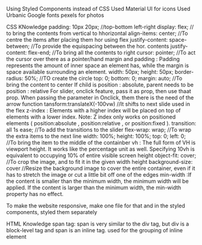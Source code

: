 Using Styled Components instead of CSS
Used Material UI for icons
Used Urbanic Google fonts
pexels for photos

CSS KNowledge
padding: 10px 20px; //top-bottom left-right
display: flex; // to bring the contents from vertical to hhorizontal
align-items: center; //To centre the items after placing them hor using flex
justify-content: space-between; //To provide the equispacing between the hor. contents
justify-content: flex-end; //To bring all the contents to right
cursor: pointer; //To act the cursor over there as a pointer/hand
margin and padding : Padding represents the amount of inner space an element has, while the margin is space available surrounding an element.
width: 50px; height: 50px; border-radius: 50%;  //TO create the circle
top: 0; bottom: 0; margin: auto;  //To bring the content to center
If child is position : absolute, parent needs to be position : relative
For slider, onclick feature, pass it as prop, then use thaat prop. When passing the parameter in Onclick, them there is the need of the arrow function
tansform:translateX(-100vw) //It shifts to next slide used in the flex
z-index : Elements with a higher index will be placed on top of elements with a lower index. Note: Z index only works on positioned elements ( position:absolute , position:relative , or position:fixed ).
transition: all 1s ease; //To add the transitions to the slider
flex-wrap: wrap; //To wrap the extra items to the next line
width: 100%; height: 100%; top: 0; left: 0; //To bring the item to the middle of the containber
vh : The full form of VH is viewport height. It works like the percentage unit as well. Specifying 10vh is equivalent to occupying 10% of entire visible screen height
object-fit: cover; //To crop the image, and to fit it in the given width height
background-size: cover //Resize the background image to cover the entire container, even if it has to stretch the image or cut a little bit off one of the edges
min-width :If the content is smaller than the minimum width, the minimum width will be applied. If the content is larger than the minimum width, the min-width property has no effect.

To make the website responsive, make one file for that and in the styled components, styled them separately


HTML Knowledge
span tag: span is very similar to the div tag, but div is a block-level tag and span is an inline tag. used for the grouping of inline element
